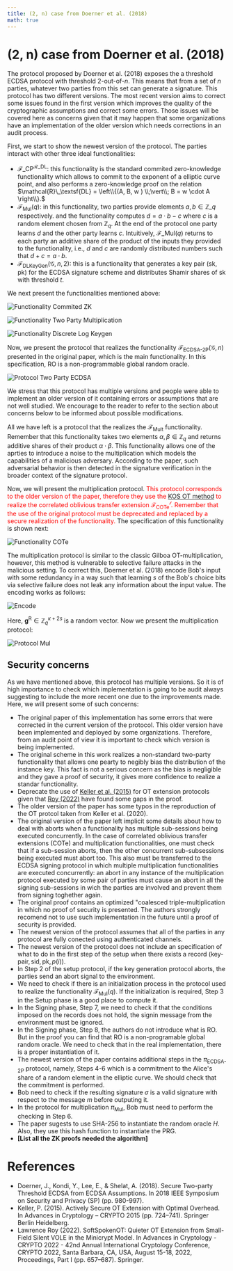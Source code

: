 ```yaml
---
title: (2, n) case from Doerner et al. (2018)
math: true
---
```


# (2, n) case from Doerner et al. (2018) 

The protocol proposed by Doerner et al. (2018) exposes the a threshold ECDSA protocol with threshold $2$-out-of-$n$. This means that from a set of $n$ parties, whatever two parties from this set can generate a signature. This protocol has two different versions. The most recent version aims to correct some issues found in the first version which improves the quality of the cryptographic assumptions and correct some errors. Those issues will be covered here as concerns given that it may happen that some organizations have an implementation of the older version which needs corrections in an audit process.

First, we start to show the newest version of the protocol. The parties interact with other three ideal functionalities:

- $\mathcal{F}\_{\textsf{CP}}^{\mathcal{R}\_\textsf{DL}}$: this functionality is the standard commited zero-knowledge functionality which allows to commit to the exponent of a elliptic curve point, and also performs a zero-knowledge proof on the relation $\mathcal{R}\_\textsf{DL} = \left\\{(A, B, w ) \\;\vert\\; B = w \cdot A \right\\}.$
- $\mathcal{F}_{\textsf{Mul}}(q)$: in this functionality, two parties provide elements $a, b \in \mathbb{Z}\_q$ respectively. and the functionality computes $d = a \cdot b - c$ where $c$ is a random element chosen from $\mathbb{Z}_q$. At the end of the protocol one party learns $d$ and the other party learns $c$. Intuitively, $\mathcal{F}\_{\textsf{Mul}}(q)$ returns to each party an additive share of the product of the inputs they provided to the functionality, i.e., $d$ and $c$ are randomly distributed numbers such that $d + c = a \cdot b$.
- $\mathcal{F}_{\textsf{DLKeyGen}}(\mathcal{G}, n, 2)$: this is a functionality that generates a key pair $(\textsf{sk}, \textsf{pk})$ for the ECDSA signature scheme and distributes Shamir shares of $\textsf{sk}$ with threshold $t$.

We next present the functionalities mentioned above:

![Functionality Commited ZK](F_Commited_ZK.png)

![Functionality Two Party Multiplication](F_Two_Party_Multiplication.png)

![Functionality Discrete Log Keygen](Discrete_Log_Keygen.png)

Now, we present the protocol that realizes the functionality $\mathcal{F}_\textsf{ECDSA-2P}(\mathcal{G}, n)$ presented in the original paper, which is the main functionality. In this specification, $\textsf{RO}$ is a non-programmable global random oracle.

![Protocol Two Party ECDSA](Protocol_Two_Party_ECDSA.png)

We stress that this protocol has multiple versions and people were able to implement an older version of it containing errors or assumptions that are not well studied. We encourage to the reader to refer to the section about concerns below to be informed about possible modifications.

All we have left is a protocol that the realizes the $\mathcal{F}_\textsf{Mult}$ functionality. Remember that this functionality takes two elements $\alpha, \beta \in \mathbb{Z}_q$ and returns additive shares of their product $\alpha \cdot \beta$. This functionality allows one of the aprties to introduce a noise to the multiplication which models the capabilities of a malicious adversary. According to the paper, such adversarial behavior is then detected in the signature verification in the broader context of the signature protocol.

Now, we will present the multiplication protocol. <span style="color:red">This protocol corresponds to the older version of the paper, therefore they use the [KOS OT method](https://eprint.iacr.org/2015/546.pdf) to realize the correlated oblivious transfer extension $\mathcal{F}_\textsf{COTe}^\mathcal{l}$. Remember that the use of the original protocol must be deprecated and replaced by a secure realization of the functionality.</span> The specification of this functionality is shown next:

![Functionality COTe](Functionality_Cote.jpg)

The multiplication protocol is similar to the classic Gilboa OT-multiplication, however, this method is vulnerable to selective failure attacks in the malicious setting. To correct this, Doerner et al. (2018) encode Bob's input with some redundancy in a way such that learning $s$ of the Bob's choice bits via selective failure does not leak any information about the input value. The encoding works as follows:

![Encode](Encode.png)

Here, $\mathbf{g}^\textsf{R} \in \mathbb{Z}_q^{\kappa + 2s}$ is a random vector. Now we present the multiplication protocol: 

![Protocol Mul](Protocol_Mul.png)

## Security concerns

As we have mentioned above, this protocol has multiple versions. So it is of high importance to check which implementation is going to be audit always suggesting to include the more recent one due to the improvements made. Here, we will present some of such concerns:

- The original paper of this implementation has some errors that were corrected in the current version of the protocol. This older version have been implemented and deployed by some organizations. Therefore, from an audit point of view it is important to check which version is being implemented.
- The original scheme in this work realizes a non-standard two-party functionality that allows one pearty to negibly bias the distribution of the instance key. This fact is not a serious concern as the bias is negligible and they gave a proof of security, it gives more confidence to realize a standar functionality.
- Deprecate the use of [Keller et al. (2015)](https://eprint.iacr.org/2015/546) for OT extension protocols  given that [Roy (2022)](https://eprint.iacr.org/2022/192) have found some gaps in the proof.
- The older version of the paper has some typos in the reproduction of the OT protcol taken from Keller et al. (2020).
- The original version of the paper left implicit some details about how to deal with aborts when a functionality has multiple sub-sessions being executed concurrently. In the case of correlated oblivious transfer extensions (COTe) and multiplication functionalities, one must check that if a sub-session aborts, then the other concurrent sub-subsessions being executed must abort too. This also must be transferred to the ECDSA signing protocol in which multiple multiplication functionalities are executed concurrently: an abort in any instance of the multiplication protocol executed by some pair of parties must cause an abort in all the signing sub-sessions in wich the parties are involved and prevent them from signing toghether again.
- The original proof contains an optimized "coalesced triple-multiplication in which no proof of security is presented. The authors strongly recomend not to use such implementation in the future until a proof of security is provided.
- The newest version of the protocol assumes that all of the parties in any protocol are fully conected using authenticated channels.
- The newest version of the protocol does not include an specification of what to do in the first step of the setup when there exists a record $(\textsf{key-pair}, \textsf{sid}, \textsf{pk}, p(i))$.
- In Step 2 of the setup protocol, if the key generation protocol aborts, the parties send an abort signal to the environment.
- We need to check if there is an initialization process in the protocol used to realize the functionality $\mathcal{F}_\textsf{Mul}(q)$. If the initialization is required, Step 3 in the Setup phase is a good place to compute it.
- In the Signing phase, Step 7, we need to check if that the conditions imposed on the records does not hold, the signin message from the environment must be ignored.
- In the Signing phase, Step 8, the authors do not introduce what is $\textsf{RO}$. But in the proof you can find that $\textsf{RO}$ is a non-programable global random oracle. We need to check that in the real implementation, there is a proper instantiation of it.
- The newest version of the paper contains additional steps in the $\pi_\textsf{ECDSA-2P}$ protocol, namely, Steps 4-6 which is a commitment to the Alice's share of a random element in the elliptic curve. We should check that the commitment is performed.
- Bob need to check if the resulting signature $\sigma$ is a valid signature with respect to the message $m$ before outputing it.
- In the protocol for multiplication $\pi_\textsf{Mul}$, Bob must need to perform the checking in Step 6.
- The paper sugests to use SHA-256 to instantiate the random oracle $H$. Also, they use this hash function to instantiate the PRG.
- **[List all the ZK proofs needed the algorithm]**

# References

- Doerner, J., Kondi, Y., Lee, E., & Shelat, A. (2018). Secure Two-party Threshold ECDSA from ECDSA Assumptions. In 2018 IEEE Symposium on Security and Privacy (SP) (pp. 980-997).
- Keller, P. (2015). Actively Secure OT Extension with Optimal Overhead. In Advances in Cryptology – CRYPTO 2015 (pp. 724–741). Springer Berlin Heidelberg.
- Lawrence Roy (2022). SoftSpokenOT: Quieter OT Extension from Small-Field Silent VOLE in the Minicrypt Model. In Advances in Cryptology - CRYPTO 2022 - 42nd Annual International Cryptology Conference, CRYPTO 2022, Santa Barbara, CA, USA, August 15-18, 2022, Proceedings, Part I (pp. 657–687). Springer.

